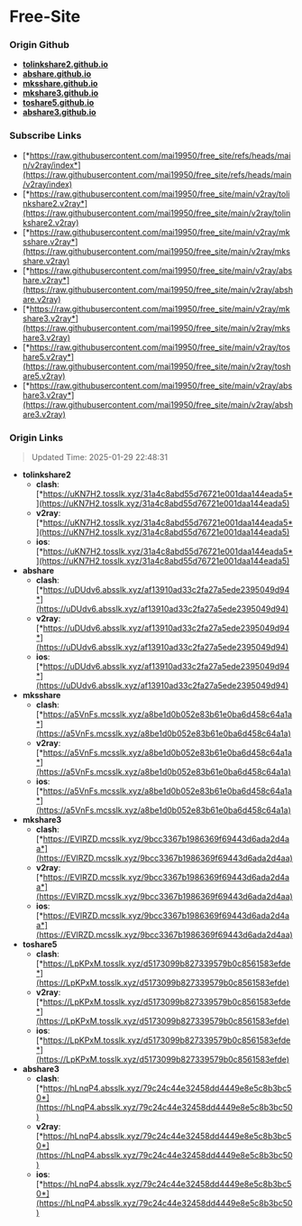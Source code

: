 # Free-Site

### Origin Github

- [**tolinkshare2.github.io**](https://github.com/tolinkshare2/tolinkshare2.github.io)
- [**abshare.github.io**](https://github.com/abshare/abshare.github.io)
- [**mksshare.github.io**](https://github.com/mksshare/mksshare.github.io)
- [**mkshare3.github.io**](https://github.com/mkshare3/mkshare3.github.io)
- [**toshare5.github.io**](https://github.com/toshare5/toshare5.github.io)
- [**abshare3.github.io**](https://github.com/abshare3/abshare3.github.io)

### Subscribe Links

- [*https://raw.githubusercontent.com/mai19950/free_site/refs/heads/main/v2ray/index*](https://raw.githubusercontent.com/mai19950/free_site/refs/heads/main/v2ray/index)
- [*https://raw.githubusercontent.com/mai19950/free_site/main/v2ray/tolinkshare2.v2ray*](https://raw.githubusercontent.com/mai19950/free_site/main/v2ray/tolinkshare2.v2ray)
- [*https://raw.githubusercontent.com/mai19950/free_site/main/v2ray/mksshare.v2ray*](https://raw.githubusercontent.com/mai19950/free_site/main/v2ray/mksshare.v2ray)
- [*https://raw.githubusercontent.com/mai19950/free_site/main/v2ray/abshare.v2ray*](https://raw.githubusercontent.com/mai19950/free_site/main/v2ray/abshare.v2ray)
- [*https://raw.githubusercontent.com/mai19950/free_site/main/v2ray/mkshare3.v2ray*](https://raw.githubusercontent.com/mai19950/free_site/main/v2ray/mkshare3.v2ray)
- [*https://raw.githubusercontent.com/mai19950/free_site/main/v2ray/toshare5.v2ray*](https://raw.githubusercontent.com/mai19950/free_site/main/v2ray/toshare5.v2ray)
- [*https://raw.githubusercontent.com/mai19950/free_site/main/v2ray/abshare3.v2ray*](https://raw.githubusercontent.com/mai19950/free_site/main/v2ray/abshare3.v2ray)

### Origin Links

> Updated Time: 2025-01-29 22:48:31

- **tolinkshare2**
  - **clash**: [*https://uKN7H2.tosslk.xyz/31a4c8abd55d76721e001daa144eada5*](https://uKN7H2.tosslk.xyz/31a4c8abd55d76721e001daa144eada5)
  - **v2ray**: [*https://uKN7H2.tosslk.xyz/31a4c8abd55d76721e001daa144eada5*](https://uKN7H2.tosslk.xyz/31a4c8abd55d76721e001daa144eada5)
  - **ios**: [*https://uKN7H2.tosslk.xyz/31a4c8abd55d76721e001daa144eada5*](https://uKN7H2.tosslk.xyz/31a4c8abd55d76721e001daa144eada5)
- **abshare**
  - **clash**: [*https://uDUdv6.absslk.xyz/af13910ad33c2fa27a5ede2395049d94*](https://uDUdv6.absslk.xyz/af13910ad33c2fa27a5ede2395049d94)
  - **v2ray**: [*https://uDUdv6.absslk.xyz/af13910ad33c2fa27a5ede2395049d94*](https://uDUdv6.absslk.xyz/af13910ad33c2fa27a5ede2395049d94)
  - **ios**: [*https://uDUdv6.absslk.xyz/af13910ad33c2fa27a5ede2395049d94*](https://uDUdv6.absslk.xyz/af13910ad33c2fa27a5ede2395049d94)
- **mksshare**
  - **clash**: [*https://a5VnFs.mcsslk.xyz/a8be1d0b052e83b61e0ba6d458c64a1a*](https://a5VnFs.mcsslk.xyz/a8be1d0b052e83b61e0ba6d458c64a1a)
  - **v2ray**: [*https://a5VnFs.mcsslk.xyz/a8be1d0b052e83b61e0ba6d458c64a1a*](https://a5VnFs.mcsslk.xyz/a8be1d0b052e83b61e0ba6d458c64a1a)
  - **ios**: [*https://a5VnFs.mcsslk.xyz/a8be1d0b052e83b61e0ba6d458c64a1a*](https://a5VnFs.mcsslk.xyz/a8be1d0b052e83b61e0ba6d458c64a1a)
- **mkshare3**
  - **clash**: [*https://EVIRZD.mcsslk.xyz/9bcc3367b1986369f69443d6ada2d4aa*](https://EVIRZD.mcsslk.xyz/9bcc3367b1986369f69443d6ada2d4aa)
  - **v2ray**: [*https://EVIRZD.mcsslk.xyz/9bcc3367b1986369f69443d6ada2d4aa*](https://EVIRZD.mcsslk.xyz/9bcc3367b1986369f69443d6ada2d4aa)
  - **ios**: [*https://EVIRZD.mcsslk.xyz/9bcc3367b1986369f69443d6ada2d4aa*](https://EVIRZD.mcsslk.xyz/9bcc3367b1986369f69443d6ada2d4aa)
- **toshare5**
  - **clash**: [*https://LpKPxM.tosslk.xyz/d5173099b827339579b0c8561583efde*](https://LpKPxM.tosslk.xyz/d5173099b827339579b0c8561583efde)
  - **v2ray**: [*https://LpKPxM.tosslk.xyz/d5173099b827339579b0c8561583efde*](https://LpKPxM.tosslk.xyz/d5173099b827339579b0c8561583efde)
  - **ios**: [*https://LpKPxM.tosslk.xyz/d5173099b827339579b0c8561583efde*](https://LpKPxM.tosslk.xyz/d5173099b827339579b0c8561583efde)
- **abshare3**
  - **clash**: [*https://hLnqP4.absslk.xyz/79c24c44e32458dd4449e8e5c8b3bc50*](https://hLnqP4.absslk.xyz/79c24c44e32458dd4449e8e5c8b3bc50)
  - **v2ray**: [*https://hLnqP4.absslk.xyz/79c24c44e32458dd4449e8e5c8b3bc50*](https://hLnqP4.absslk.xyz/79c24c44e32458dd4449e8e5c8b3bc50)
  - **ios**: [*https://hLnqP4.absslk.xyz/79c24c44e32458dd4449e8e5c8b3bc50*](https://hLnqP4.absslk.xyz/79c24c44e32458dd4449e8e5c8b3bc50)
